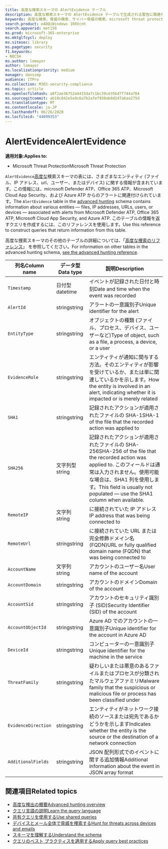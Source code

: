 ```yaml
---
title: 高度な検索スキーマの AlertEvidence テーブル
description: 高度な検索スキーマの AlertEvidence テーブルで生成される警告に関連付けられているファイル、ネットワークアドレス、ユーザー、またはデバイスの情報について説明します。
keywords: 高度な検索、脅威の検索、サイバー脅威の検索、microsoft threat protection、microsoft 365、mtp、m365、search、query、テレメトリ、スキーマ参照、kusto、table、column、data type、description、AlertInfo、alert、entities、エビデンス、file、IP address、device、machine、user、account
search.product: eADQiWindows 10XVcnh
search.appverid: met150
ms.prod: microsoft-365-enterprise
ms.mktglfcycl: deploy
ms.sitesec: library
ms.pagetype: security
f1.keywords:
- NOCSH
ms.author: lomayor
author: lomayor
ms.localizationpriority: medium
manager: dansimp
audience: ITPro
ms.collection: M365-security-compliance
ms.topic: article
ms.openlocfilehash: a0f2ae36752a4415da7c1bc39ce35bd7f744a764
ms.sourcegitcommit: ab10c042e5e9c6a7b2afef930ab0d247a6aa275d
ms.translationtype: MT
ms.contentlocale: ja-JP
ms.lasthandoff: 06/26/2020
ms.locfileid: "44899353"
---
```

# <a name="alertevidence"></a><span data-ttu-id="639f8-104">AlertEvidence</span><span class="sxs-lookup"><span data-stu-id="639f8-104">AlertEvidence</span></span>

<span data-ttu-id="639f8-105">**適用対象:**</span><span class="sxs-lookup"><span data-stu-id="639f8-105">**Applies to:**</span></span>
- <span data-ttu-id="639f8-106">Microsoft Threat Protection</span><span class="sxs-lookup"><span data-stu-id="639f8-106">Microsoft Threat Protection</span></span>

<span data-ttu-id="639f8-107">`AlertEvidence`[高度な](advanced-hunting-overview.md)検索スキーマの表には、さまざまなエンティティ (ファイル、IP アドレス、url、ユーザー、またはデバイス) に関する情報が含まれています。この情報には、microsoft Defender ATP、Office 365 ATP、Microsoft Cloud App Security、および Azure ATP からのアラートに関連付けられています。</span><span class="sxs-lookup"><span data-stu-id="639f8-107">The `AlertEvidence` table in the [advanced hunting](advanced-hunting-overview.md) schema contains information about various entities — files, IP addresses, URLs, users, or devices — associated with alerts from Microsoft Defender ATP, Office 365 ATP, Microsoft Cloud App Security, and Azure ATP.</span></span> <span data-ttu-id="639f8-108">このテーブルの情報を返すクエリを作成するには、このリファレンスを使用します。</span><span class="sxs-lookup"><span data-stu-id="639f8-108">Use this reference to construct queries that return information from this table.</span></span>

<span data-ttu-id="639f8-109">高度な捜索スキーマのその他のテーブルの詳細については、「[高度な捜索のリファレンス](advanced-hunting-schema-tables.md)」 を参照してください。</span><span class="sxs-lookup"><span data-stu-id="639f8-109">For information on other tables in the advanced hunting schema, [see the advanced hunting reference](advanced-hunting-schema-tables.md).</span></span>

| <span data-ttu-id="639f8-110">列名</span><span class="sxs-lookup"><span data-stu-id="639f8-110">Column name</span></span> | <span data-ttu-id="639f8-111">データ型</span><span class="sxs-lookup"><span data-stu-id="639f8-111">Data type</span></span> | <span data-ttu-id="639f8-112">説明</span><span class="sxs-lookup"><span data-stu-id="639f8-112">Description</span></span> |
|-------------|-----------|-------------|
| `Timestamp` | <span data-ttu-id="639f8-113">日付型</span><span class="sxs-lookup"><span data-stu-id="639f8-113">datetime</span></span> | <span data-ttu-id="639f8-114">イベントが記録された日付と時刻</span><span class="sxs-lookup"><span data-stu-id="639f8-114">Date and time when the event was recorded</span></span> |
| `AlertId` | <span data-ttu-id="639f8-115">string</span><span class="sxs-lookup"><span data-stu-id="639f8-115">string</span></span> | <span data-ttu-id="639f8-116">アラートの一意識別子</span><span class="sxs-lookup"><span data-stu-id="639f8-116">Unique identifier for the alert</span></span> |
| `EntityType` | <span data-ttu-id="639f8-117">string</span><span class="sxs-lookup"><span data-stu-id="639f8-117">string</span></span> | <span data-ttu-id="639f8-118">オブジェクトの種類 (ファイル、プロセス、デバイス、ユーザーなど)</span><span class="sxs-lookup"><span data-stu-id="639f8-118">Type of object, such as a file, a process, a device, or a user</span></span> |
| `EvidenceRole` | <span data-ttu-id="639f8-119">string</span><span class="sxs-lookup"><span data-stu-id="639f8-119">string</span></span> | <span data-ttu-id="639f8-120">エンティティが通知に関与する方法。そのエンティティが影響を受けているか、または単に関連しているかを示します。</span><span class="sxs-lookup"><span data-stu-id="639f8-120">How the entity is involved in an alert, indicating whether it is impacted or is merely related</span></span> |
| `SHA1` | <span data-ttu-id="639f8-121">string</span><span class="sxs-lookup"><span data-stu-id="639f8-121">string</span></span> | <span data-ttu-id="639f8-122">記録されたアクションが適用されたファイルの SHA-1</span><span class="sxs-lookup"><span data-stu-id="639f8-122">SHA-1 of the file that the recorded action was applied to</span></span> |
| `SHA256` | <span data-ttu-id="639f8-123">文字列型</span><span class="sxs-lookup"><span data-stu-id="639f8-123">string</span></span> | <span data-ttu-id="639f8-124">記録されたアクションが適用されたファイルの SHA-256</span><span class="sxs-lookup"><span data-stu-id="639f8-124">SHA-256 of the file that the recorded action was applied to.</span></span> <span data-ttu-id="639f8-125">このフィールドは通常は入力されません。使用可能な場合は、SHA1 列を使用します。</span><span class="sxs-lookup"><span data-stu-id="639f8-125">This field is usually not populated — use the SHA1 column when available.</span></span> |
| `RemoteIP` | <span data-ttu-id="639f8-126">文字列</span><span class="sxs-lookup"><span data-stu-id="639f8-126">string</span></span> | <span data-ttu-id="639f8-127">に接続されていた IP アドレス</span><span class="sxs-lookup"><span data-stu-id="639f8-127">IP address that was being connected to</span></span> |
| `RemoteUrl` | <span data-ttu-id="639f8-128">string</span><span class="sxs-lookup"><span data-stu-id="639f8-128">string</span></span> | <span data-ttu-id="639f8-129">に接続されていた URL または完全修飾ドメイン名 (FQDN)</span><span class="sxs-lookup"><span data-stu-id="639f8-129">URL or fully qualified domain name (FQDN) that was being connected to</span></span> |
| `AccountName` | <span data-ttu-id="639f8-130">文字列</span><span class="sxs-lookup"><span data-stu-id="639f8-130">string</span></span> | <span data-ttu-id="639f8-131">アカウントのユーザー名</span><span class="sxs-lookup"><span data-stu-id="639f8-131">User name of the account</span></span> |
| `AccountDomain` | <span data-ttu-id="639f8-132">string</span><span class="sxs-lookup"><span data-stu-id="639f8-132">string</span></span> | <span data-ttu-id="639f8-133">アカウントのドメイン</span><span class="sxs-lookup"><span data-stu-id="639f8-133">Domain of the account</span></span> |
| `AccountSid` | <span data-ttu-id="639f8-134">string</span><span class="sxs-lookup"><span data-stu-id="639f8-134">string</span></span> | <span data-ttu-id="639f8-135">アカウントのセキュリティ識別子 (SID)</span><span class="sxs-lookup"><span data-stu-id="639f8-135">Security Identifier (SID) of the account</span></span> |
| `AccountObjectId` | <span data-ttu-id="639f8-136">string</span><span class="sxs-lookup"><span data-stu-id="639f8-136">string</span></span> | <span data-ttu-id="639f8-137">Azure AD でのアカウントの一意識別子</span><span class="sxs-lookup"><span data-stu-id="639f8-137">Unique identifier for the account in Azure AD</span></span> |
| `DeviceId` | <span data-ttu-id="639f8-138">string</span><span class="sxs-lookup"><span data-stu-id="639f8-138">string</span></span> | <span data-ttu-id="639f8-139">コンピューターの一意識別子</span><span class="sxs-lookup"><span data-stu-id="639f8-139">Unique identifier for the machine in the service</span></span> |
| `ThreatFamily` | <span data-ttu-id="639f8-140">string</span><span class="sxs-lookup"><span data-stu-id="639f8-140">string</span></span> | <span data-ttu-id="639f8-141">疑わしいまたは悪意のあるファイルまたはプロセスが分類されたマルウェアファミリ</span><span class="sxs-lookup"><span data-stu-id="639f8-141">Malware family that the suspicious or malicious file or process has been classified under</span></span> |
| `EvidenceDirection` | <span data-ttu-id="639f8-142">string</span><span class="sxs-lookup"><span data-stu-id="639f8-142">string</span></span> | <span data-ttu-id="639f8-143">エンティティがネットワーク接続のソースまたは宛先であるかどうかを示します</span><span class="sxs-lookup"><span data-stu-id="639f8-143">Indicates whether the entity is the source or the destination of a network connection</span></span> |
| `AdditionalFields` | <span data-ttu-id="639f8-144">string</span><span class="sxs-lookup"><span data-stu-id="639f8-144">string</span></span> | <span data-ttu-id="639f8-145">JSON 配列形式でのイベントに関する追加情報</span><span class="sxs-lookup"><span data-stu-id="639f8-145">Additional information about the event in JSON array format</span></span> |

## <a name="related-topics"></a><span data-ttu-id="639f8-146">関連項目</span><span class="sxs-lookup"><span data-stu-id="639f8-146">Related topics</span></span>
- [<span data-ttu-id="639f8-147">高度な検出の概要</span><span class="sxs-lookup"><span data-stu-id="639f8-147">Advanced hunting overview</span></span>](advanced-hunting-overview.md)
- [<span data-ttu-id="639f8-148">クエリ言語の説明</span><span class="sxs-lookup"><span data-stu-id="639f8-148">Learn the query language</span></span>](advanced-hunting-query-language.md)
- [<span data-ttu-id="639f8-149">共有クエリを使用する</span><span class="sxs-lookup"><span data-stu-id="639f8-149">Use shared queries</span></span>](advanced-hunting-shared-queries.md)
- [<span data-ttu-id="639f8-150">デバイスとメール全体で脅威を捜索する</span><span class="sxs-lookup"><span data-stu-id="639f8-150">Hunt for threats across devices and emails</span></span>](advanced-hunting-query-emails-devices.md)
- [<span data-ttu-id="639f8-151">スキーマを理解する</span><span class="sxs-lookup"><span data-stu-id="639f8-151">Understand the schema</span></span>](advanced-hunting-schema-tables.md)
- [<span data-ttu-id="639f8-152">クエリのベスト プラクティスを適用する</span><span class="sxs-lookup"><span data-stu-id="639f8-152">Apply query best practices</span></span>](advanced-hunting-best-practices.md)
